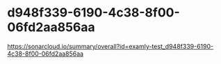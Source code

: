 # d948f339-6190-4c38-8f00-06fd2aa856aa
https://sonarcloud.io/summary/overall?id=examly-test_d948f339-6190-4c38-8f00-06fd2aa856aa
